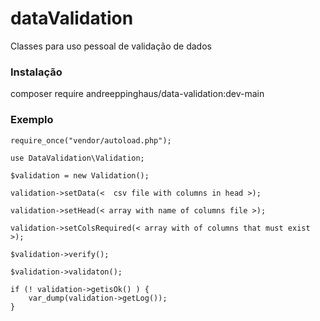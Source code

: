 # dataValidation
Classes para uso pessoal de validação de dados

### Instalação ###

composer require andreeppinghaus/data-validation:dev-main

### Exemplo ###

```
require_once("vendor/autoload.php");

use DataValidation\Validation;

$validation = new Validation();

validation->setData(<  csv file with columns in head >);

validation->setHead(< array with name of columns file >);

validation->setColsRequired(< array with of columns that must exist >);

$validation->verify();

$validation->validaton();

if (! validation->getisOk() ) {
	var_dump(validation->getLog());
}
```
